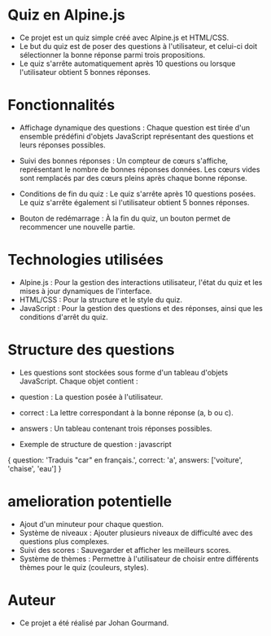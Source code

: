 # Quiz en Alpine.js
- Ce projet est un quiz simple créé avec Alpine.js et HTML/CSS. 
- Le but du quiz est de poser des questions à l'utilisateur, et celui-ci doit sélectionner la bonne réponse parmi trois propositions. 
- Le quiz s'arrête automatiquement après 10 questions ou lorsque l'utilisateur obtient 5 bonnes réponses.

# Fonctionnalités
- Affichage dynamique des questions : Chaque question est tirée d'un ensemble prédéfini d'objets JavaScript représentant des questions et leurs réponses possibles.

- Suivi des bonnes réponses : Un compteur de cœurs s'affiche, représentant le nombre de bonnes réponses données. Les cœurs vides sont remplacés par des cœurs pleins après chaque bonne réponse.
- Conditions de fin du quiz :
Le quiz s'arrête après 10 questions posées.
Le quiz s'arrête également si l'utilisateur obtient 5 bonnes réponses.
- Bouton de redémarrage : À la fin du quiz, un bouton permet de recommencer une nouvelle partie.

# Technologies utilisées
- Alpine.js : Pour la gestion des interactions utilisateur, l'état du quiz et les mises à jour dynamiques de l'interface.
- HTML/CSS : Pour la structure et le style du quiz.
- JavaScript : Pour la gestion des questions et des réponses, ainsi que les conditions d'arrêt du quiz.
# Structure des questions
- Les questions sont stockées sous forme d'un tableau d'objets JavaScript. Chaque objet contient :

- question : La question posée à l'utilisateur.
- correct : La lettre correspondant à la bonne réponse (a, b ou c).
- answers : Un tableau contenant trois réponses possibles.
- Exemple de structure de question :
javascript

{
  question: 'Traduis "car" en français.',
  correct: 'a',
  answers: ['voiture', 'chaise', 'eau']
}
# amelioration potentielle
- Ajout d'un minuteur pour chaque question.
- Système de niveaux : Ajouter plusieurs niveaux de difficulté avec des questions plus complexes.
- Suivi des scores : Sauvegarder et afficher les meilleurs scores.
- Système de thèmes : Permettre à l'utilisateur de choisir entre différents thèmes pour le quiz (couleurs, styles).
# Auteur
- Ce projet a été réalisé par Johan Gourmand.
